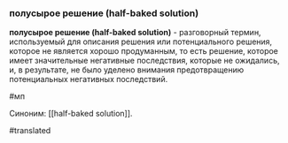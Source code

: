 ### полусырое решение (half-baked solution)

**полусырое решение (half-baked solution)** - разговорный термин, используемый для описания решения или потенциального решения, которое не является хорошо продуманным, то есть решение, которое имеет значительные негативные последствия, которые не ожидались, и, в результате, не было уделено внимания предотвращению потенциальных негативных последствий.

#мп

Синоним: [[half-baked solution]].

#translated
